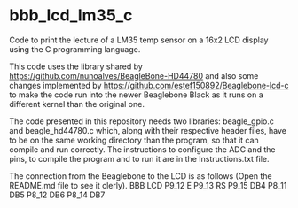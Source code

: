 # bbb_lcd_lm35_c
Code to print the lecture of a LM35 temp sensor on a 16x2 LCD display using the C programming language.

This code uses the library shared by https://github.com/nunoalves/BeagleBone-HD44780 and also some changes implemented by https://github.com/estef150892/Beaglebone-lcd-c to make the code run into the newer Beaglebone Black as it runs on a different kernel than the original one.

The code presented in this repository needs two libraries: beagle_gpio.c and beagle_hd44780.c which, along with their respective header files, have to be on the same working directory than the program, so that it can compile and run correctly. The instructions to configure the ADC and the pins, to compile the program and to run it are in the Instructions.txt file.

The connection from the Beaglebone to the LCD is as follows (Open the README.md file to see it clerly).
BBB       LCD
P9_12     E
P9_13     RS
P9_15     DB4
P8_11     DB5
P8_12     DB6
P8_14     DB7
